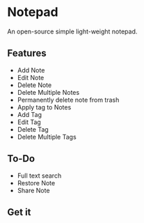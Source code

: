# Notepad

An open-source simple light-weight notepad.

## Features

- Add Note
- Edit Note
- Delete Note
- Delete Multiple Notes
- Permanently delete note from trash
- Apply tag to Notes
- Add Tag
- Edit Tag
- Delete Tag
- Delete Multiple Tags

## To-Do

- Full text search
- Restore Note
- Share Note

## Get it
